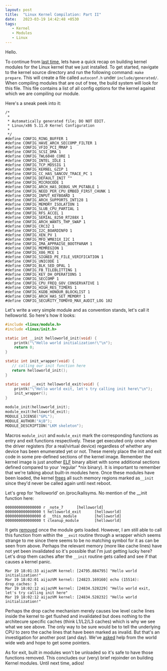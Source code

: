 ```yaml
---
layout: post
title:  "Linux Kernel Compilation: Part II"
date:   2023-03-19 14:42:48 +0530
tags: 
   - Kernel
   - Modules
   - Linux
---
```

Hello.

To continue from [last time](https://redbilledpanda.github.io/2023/03/15/Linux-Kernel-Compilation-Part.html), lets have a quick recap on building kernel modules for the Linux kernel that we just installed. To get started, navigate to the kernel source directory and run the following command: `make prepare`. This will create a file called `autoconf.h` under `include/generated/`. When compiling modules that are out of tree, the build system will look for this file. This file contains a list of all config options for the kernel against which we are compiling our module.

Here's a sneak peek into it:
```
/*
 *
 * Automatically generated file; DO NOT EDIT.
 * Linux/x86 5.11.0 Kernel Configuration
 *
 */
#define CONFIG_RING_BUFFER 1
#define CONFIG_HAVE_ARCH_SECCOMP_FILTER 1
#define CONFIG_VFIO_PCI_MMAP 1
#define CONFIG_SCSI_DMA 1
#define CONFIG_TWL6040_CORE 1
#define CONFIG_INTEL_IDLE 1
#define CONFIG_TCP_MD5SIG 1
#define CONFIG_KERNEL_GZIP 1
#define CONFIG_CC_HAS_SANCOV_TRACE_PC 1
#define CONFIG_DEFAULT_INIT ""
#define CONFIG_MICROCODE 1
#define CONFIG_ARCH_HAS_DEBUG_VM_PGTABLE 1
#define CONFIG_NEED_PER_CPU_EMBED_FIRST_CHUNK 1
#define CONFIG_INPUT_KEYBOARD 1
#define CONFIG_ARCH_SUPPORTS_INT128 1
#define CONFIG_MEMORY_ISOLATION 1
#define CONFIG_SLUB_CPU_PARTIAL 1
#define CONFIG_RFS_ACCEL 1
#define CONFIG_SERIAL_8250_RT288X 1
#define CONFIG_ARCH_WANTS_THP_SWAP 1
#define CONFIG_CRC32 1
#define CONFIG_I2C_BOARDINFO 1
#define CONFIG_XEN_PV 1
#define CONFIG_MFD_WM831X_I2C 1
#define CONFIG_IMA_APPRAISE_BOOTPARAM 1
#define CONFIG_MEMREGION 1
#define CONFIG_X86_MCE 1
#define CONFIG_SIGNED_PE_FILE_VERIFICATION 1
#define CONFIG_UNICODE 1
#define CONFIG_BLK_SED_OPAL 1
#define CONFIG_FB_TILEBLITTING 1
#define CONFIG_KEY_DH_OPERATIONS 1
#define CONFIG_SECCOMP 1
#define CONFIG_CPU_FREQ_GOV_CONSERVATIVE 1
#define CONFIG_HIGH_RES_TIMERS 1
#define CONFIG_KGDB_HONOUR_BLOCKLIST 1
#define CONFIG_ARCH_HAS_SET_MEMORY 1
#define CONFIG_SECURITY_TOMOYO_MAX_AUDIT_LOG 102
```

Let's write a very simple module and as convention stands, let's call it helloworld. So here's how it looks:
```c
#include <linux/module.h>
#include <linux/init.h>

static int __init helloworld_init(void) {
    printk("\"Hello world initialization!\"\n");
    return 0;
}

static int init_wrapper(void) {
   // calling our init function here
   return helloworld_init();
}

static void __exit helloworld_exit(void) {
    printk("\"Hello world exit, let's try calling init here\"\n");
    init_wrapper();
}

module_init(helloworld_init);
module_exit(helloworld_exit);
MODULE_LICENSE("GPL");
MODULE_AUTHOR("AjB");
MODULE_DESCRIPTION("LKM skeleton");
```
Macros `module_init` and `module_exit` mark the corresponding functions as entry and exit functions respectively. These get executed only once when the driver registers (for a real/virtual device) regardless of whether any device has been enumerated yet or not. These merely place the init and exit code in some pre-defined sections of the kernel image. Remember the kernel image is just another [ELF](https://en.wikipedia.org/wiki/Vmlinux) binary albiet with some additional sections defined compared to your 'regular' *nix binary). It is important to remember that we're talking about built-in modules here. Once these modules have been loaded, the kernel [frees](https://lxr.missinglinkelectronics.com/linux/init/main.c#L1492) all such memory regions marked as`__init` since they'd never be called again until next reboot.

Let's grep for 'helloworld' on /proc/kallsyms. No mention of the __init function here:

```
0000000000000000 r _note_7      [helloworld]
0000000000000000 t helloworld_exit      [helloworld]
0000000000000000 d __this_module        [helloworld]
0000000000000000 t cleanup_module       [helloworld]
```
It gets [removed](https://stackoverflow.com/questions/63689045/init-function-not-present-in-kallsyms) once the module gets loaded. However, I am still able to call this function from within the `__exit` routine through a wrapper which seems strange to me since there seems to be no matching symbol for it as can be seen from above. Perhaps the relevant memory (more like cache lines) have not yet been invalidated so it's possible that I'm just getting lucky here? Let's drop them caches after the `__init` routine gets called and see if that causes a kernel panic.
```
Mar 19 18:01:33 aijazVM kernel: [24795.884795] "Hello world initialization!"
Mar 19 18:02:01 aijazVM kernel: [24823.169160] echo (15514): drop_caches: 3
Mar 19 18:02:12 aijazVM kernel: [24834.528229] "Hello world exit, let's try calling init here"
Mar 19 18:02:12 aijazVM kernel: [24834.528232] "Hello world initialization!"
```
Perhaps the drop cache mechanism merely causes low level cache lines inside the kernel to get flushed and invalidated but does nothing to the architecure specific caches (think L1/L2/L3 caches) which is why we see what we see above. The only way to be sure would be to tell the underlying CPU to zero the cache lines that have been marked as invalid. But that's an investigation for another post (and day). We've [asked](https://stackoverflow.com/questions/75782076/init-and-exit-attributes-for-loadable-kernel-modules) help from the world wide web and hope to get some pointers.

As for exit, built in modules won't be unloaded so it's safe to have those functions removed. This concludes our (very) brief rejoinder on building Kernel modules. Until next time, adios!
